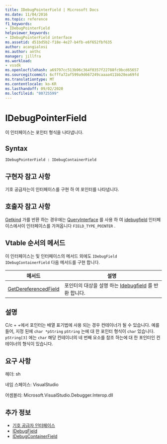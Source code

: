 ```yaml
---
title: IDebugPointerField | Microsoft Docs
ms.date: 11/04/2016
ms.topic: reference
f1_keywords:
- IDebugPointerField
helpviewer_keywords:
- IDebugPointerField interface
ms.assetid: d51bd5b2-f18e-4e27-b4fb-e6f652fbf635
author: acangialosi
ms.author: anthc
manager: jillfra
ms.workload:
- vssdk
ms.openlocfilehash: a69797cc513b96c364f0357f22788fc9bcd65657
ms.sourcegitcommit: 6cfffa72af599a9d667249caaaa411bb28ea69fd
ms.translationtype: MT
ms.contentlocale: ko-KR
ms.lasthandoff: 09/02/2020
ms.locfileid: "80725599"
---
```

# <a name="idebugpointerfield"></a>IDebugPointerField
이 인터페이스는 포인터 형식을 나타냅니다.

## <a name="syntax"></a>Syntax

```
IDebugPointerField : IDebugContainerField
```

## <a name="notes-for-implementers"></a>구현자 참고 사항
 기호 공급자는이 인터페이스를 구현 하 여 포인터를 나타냅니다.

## <a name="notes-for-callers"></a>호출자 참고 사항
 [Getkind](../../../extensibility/debugger/reference/idebugfield-getkind.md) 가를 반환 하는 경우에는 [QueryInterface](/cpp/atl/queryinterface) 를 사용 하 여 [idebugfield](../../../extensibility/debugger/reference/idebugfield.md) 인터페이스에서이 인터페이스를 가져옵니다 `FIELD_TYPE_POINTER` .

## <a name="methods-in-vtable-order"></a>Vtable 순서의 메서드
 이 인터페이스는 및 인터페이스의 메서드 외에도 `IDebugField` `IDebugContainerField` 다음 메서드를 구현 합니다.

|메서드|설명|
|------------|-----------------|
|[GetDereferencedField](../../../extensibility/debugger/reference/idebugpointerfield-getdereferencedfield.md)|포인터의 대상을 설명 하는 [Idebugfield](../../../extensibility/debugger/reference/idebugfield.md) 를 반환 합니다.|

## <a name="remarks"></a>설명
 C/c + +에서 포인터는 배열 표기법에 사용 되는 경우 컨테이너가 될 수 있습니다. 예를 들어, 지정 된에 `char *pString` `pString` 는에 대 한 포인터 형식이 `char` 있습니다. `pString[3]` 에는 `char` 해당 컨테이너의 네 번째 요소를 참조 하는에 대 한 포인터인 컨테이너의 형식이 있습니다.

## <a name="requirements"></a>요구 사항
 헤더: sh

 네임 스페이스: VisualStudio

 어셈블리: Microsoft.VisualStudio.Debugger.Interop.dll

## <a name="see-also"></a>추가 정보
- [기호 공급자 인터페이스](../../../extensibility/debugger/reference/symbol-provider-interfaces.md)
- [IDebugField](../../../extensibility/debugger/reference/idebugfield.md)
- [IDebugContainerField](../../../extensibility/debugger/reference/idebugcontainerfield.md)
